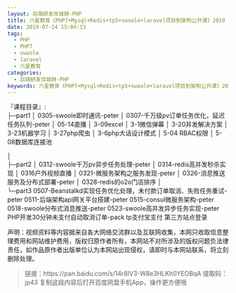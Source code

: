 ```yaml
---
layout: 后端研发攻城狮-PHP
title: 六星教育《PHP7+Mysql+Redis+tp5+swoole+laravel项目到架构公开课》2019
date: 2019-07-14 15:04:13
tags:
  - PHP
  - PHP7
  - swoole
  - laravel
  - 六星教育
categories:
  - 后端研发攻城狮-PHP
keywords: 六星教育《PHP7+Mysql+Redis+tp5+swoole+laravel项目到架构公开课》2019
---
```


『课程目录』:  
├─part1
│      0305-swoole即时通讯-peter
│      0307-千万级pv订单任务优化，延迟任务队列-peter
│      05-14直播
│      3-09excel
│      3-1微信弹幕
│      3-20并发解决方案
│      3-23机器学习
│      3-27php爬虫
│      3-6php大话设计模式
│      5-04 RBAC权限
│      5-08数据库连接池
<!-- more -->  
│      
├─part2
│      0312-swoole千万pv异步任务处理-peter
│      0314-redis高并发秒杀实现
│      0316户外视频直播
│      0321-微服务架构之服务发现-peter
│      0326-消息推送服务及分布式部署-peter
│      0328-redis的o2o门店排序
│      
└─part3
        0507-Beanstalkd实现任务优化处理，未付款订单取消、失败任务重试-peter
        0511-后端架构api网关平台搭建-peter
        0515-consul微服务架构-peter
        0518-swoole分布式消息推送-peter
        0523-swoole高并发异步任务实现-peter
        PHP开发30分钟未支付自动取消订单-pack
        tp支付宝支付
        第三方站点登录
<div class="post-copyright">
    <div class="post-copyright__author">
      <span class="post-copyright-meta">声明：视频资料等内容据来自各大网络交流群以及互联网收集，本网只收取信息整理费用和网站维护费用，版权归原作者所有，本网站不对所涉及的版权问题负法律责任，如作品原作者出版单位认为本网站出现侵权，请即时与本网站联系，将立刻删除处理。 </span>
    </div>
</div>

<blockquote class="blockquote-center">
链接：https://pan.baidu.com/s/14r8IV3-W8e3HLKh0YEOBqA 
提取码：jp43 
复制这段内容后打开百度网盘手机App，操作更方便哦
</blockquote>

